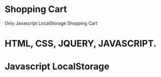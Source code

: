 # Shopping Cart
Only Javascript LocalStorage Shopping  Cart

# HTML, CSS, JQUERY, JAVASCRIPT.

# Javascript LocalStorage    
